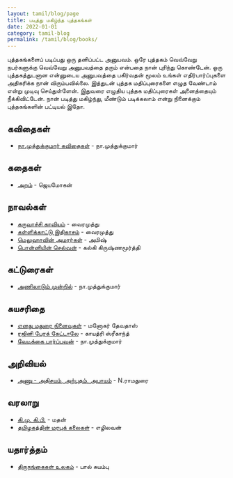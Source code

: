 ```yaml
---
layout: tamil/blog/page
title: படித்து மகிழ்ந்த புத்தகங்கள்
date: 2022-01-01
category: tamil-blog
permalink: /tamil/blog/books/
---
```


புத்தகங்களைப் படிப்பது ஒரு தனிப்பட்ட அனுபவம். ஒரே புத்தகம் வெவ்வேறு நபர்களுக்கு வெவ்வேறு அனுபவத்தை தரும் என்பதை நான் புரிந்து கொண்டேன்.
ஒரு புத்தகத்துடனான என்னுடைய அனுபவத்தை பகிர்வதன் மூலம் உங்கள் எதிர்பார்ப்புகளை அதிகரிக்க நான் விரும்பவில்லை. இத்துடன் புத்தக மதிப்புரைகளை எழுத வேண்டாம் என்று முடிவு செய்துள்ளேன்.
இதுவரை எழுதிய புத்தக மதிப்புரைகள் அனைத்தையும் நீக்கிவிட்டேன். நான் படித்து மகிழ்ந்து, மீண்டும் படிக்கலாம் என்று நினைக்கும் புத்தகங்களின் பட்டியல் இதோ.

## கவிதைகள்

- [நா.முத்துக்குமார் கவிதைகள்](https://www.google.com/search?q=நா+முத்துக்குமார்+கவிதைகள்) - நா.முத்துக்குமார்

## கதைகள்

- [அறம்](https://www.google.com/search?q=அறம்+ஜெயமோகன்) - ஜெயமோகன்

## நாவல்கள்

- [கருவாச்சி காவியம்](https://www.google.com/search?q=கருவாச்சி+காவியம்+வைரமுத்து) - வைரமுத்து
- [கள்ளிக்காட்டு இதிகாசம்](https://www.google.com/search?q=கள்ளிக்காட்டு+இதிகாசம்+வைரமுத்து) - வைரமுத்து
- [மெலுஹாவின் அமரர்கள்](https://www.google.com/search?q=மெலுஹாவின்+அமரர்கள்+அமிஷ்) - அமிஷ்
- [பொன்னியின் செல்வன்](https://www.google.com/search?q=பொன்னியின்+செல்வன்+கல்கி+கிருஷ்ணமூர்த்தி) - கல்கி கிருஷ்ணமூர்த்தி

## கட்டுரைகள்

- [அணிலாடும் முன்றில்](https://www.google.com/search?q=அணிலாடும்+முன்றில்+நா.முத்துக்குமார்) - நா.முத்துக்குமார்

## சுயசரிதை

- [எனது மதுரை நினைவுகள்](https://www.google.com/search?q=எனது+மதுரை+நினைவுகள்+மனோகர்+தேவதாஸ்) - மனோகர் தேவதாஸ்
- [ரஜினி பேரக் கேட்டாலே](https://www.google.com/search?q=ரஜினி+பேரக்+கேட்டாலே+காயத்ரி+ஸ்ரீகாந்த்) - காயத்ரி ஸ்ரீகாந்த்
- [வேடிக்கை பார்ப்பவன்](https://www.google.com/search?q=வேடிக்கை+பார்ப்பவன்+நா.முத்துக்குமார்) - நா.முத்துக்குமார்

## அறிவியல்

- [அணு - அதிசயம், அற்புதம், அபாயம்](https://www.google.com/search?q=அணு+அதிசயம்+அற்புதம்+அபாயம்+N.ராமதுரை) - N.ராமதுரை

## வரலாறு

- [கி.மு. கி.பி.](https://www.google.com/search?q=கி.மு.+கி.பி.+மதன்) - மதன்
- [தமிழகத்தின் மரபுக் கலைகள்](https://www.google.com/search?q=தமிழகத்தின்+மரபுக்+கலைகள்+எழிலவன்) - எழிலவன்

## யதார்த்தம்

- [திருநங்கைகள் உலகம்](https://www.google.com/search?q=திருநங்கைகள்+உலகம்+பால்+சுயம்பு) - பால் சுயம்பு
